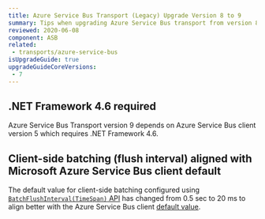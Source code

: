 ```yaml
---
title: Azure Service Bus Transport (Legacy) Upgrade Version 8 to 9
summary: Tips when upgrading Azure Service Bus transport from version 8 to 9.
reviewed: 2020-06-08
component: ASB
related:
 - transports/azure-service-bus
isUpgradeGuide: true
upgradeGuideCoreVersions:
 - 7
---
```



## .NET Framework 4.6 required

Azure Service Bus Transport version 9 depends on Azure Service Bus client version 5 which requires .NET Framework 4.6.


## Client-side batching (flush interval) aligned with Microsoft Azure Service Bus client default

The default value for client-side batching configured using [`BatchFlushInterval(TimeSpan)` API](/transports/azure-service-bus/legacy/configuration/full.md#controlling-connectivity-messaging-factories) has changed from 0.5 sec to 20 ms to align better with the Azure Service Bus client [default value](https://docs.microsoft.com/en-us/dotnet/api/microsoft.servicebus.messaging.messagesender.batchflushinterval).
